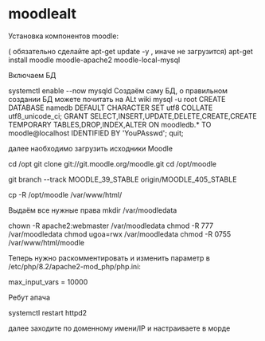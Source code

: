 # moodlealt
Установка компонентов moodle:

( обязательно сделайте apt-get update -y , иначе не загрузится) apt-get install moodle moodle-apache2 moodle-local-mysql

Включаем БД

systemctl enable --now mysqld Создаём саму БД, о правильном создании БД можете почитать на ALt wiki mysql -u root CREATE DATABASE namedb DEFAULT CHARACTER SET utf8 COLLATE utf8_unicode_ci; GRANT SELECT,INSERT,UPDATE,DELETE,CREATE,CREATE TEMPORARY TABLES,DROP,INDEX,ALTER ON moodledb.* TO moodle@localhost IDENTIFIED BY 'YouPAsswd'; quit;

далее наобходимо загрузить исходники Moodle

cd /opt git clone git://git.moodle.org/moodle.git
cd /opt/moodle

git branch --track MOODLE_39_STABLE origin/MOODLE_405_STABLE

cp -R /opt/moodle /var/www/html/

Выдаём все нужные права mkdir /var/moodledata

chown -R apache2:webmaster /var/moodledata chmod -R 777 /var/moodledata chmod ugoa=rwx /var/moodledata chmod -R 0755 /var/www/html/moodle

Теперь нужно раскомментировать и изменить параметр в /etc/php/8.2/apache2-mod_php/php.ini:

max_input_vars = 10000

Ребут апача

systemctl restart httpd2

далее заходите по доменному имени/IP и настраиваете в морде
